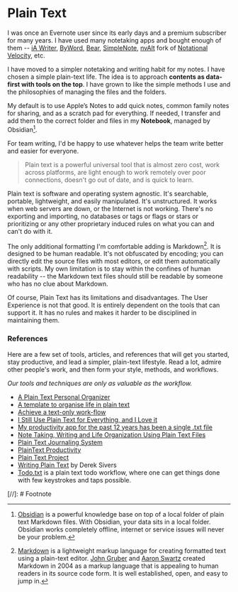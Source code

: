 # Plain Text

I was once an Evernote user since its early days and a premium subscriber for many years. I have used many notetaking apps and bought enough of them -- [iA Writer](https://ia.net/writer), [ByWord](https://bywordapp.com), [Bear](https://bear.app), [SimpleNote](https://simplenote.com), [nvAlt](https://brettterpstra.com/projects/nvalt/) fork of [Notational Velocity](https://notational.net/), etc.

I have moved to a simpler notetaking and writing habit for my notes. I have chosen a simple plain-text life. The idea is to approach __contents as data-first with tools on the top__. I have grown to like the simple methods I use and the philosophies of managing the files and the folders.

My default is to use Apple’s Notes to add quick notes, common family notes for sharing,  and as a scratch pad for everything. If needed, I transfer and add them to the correct folder and files in my __Notebook__, managed by Obsidian[^Obsidian].

For team writing, I'd be happy to use whatever helps the team write better and easier for everyone.

> Plain text is a powerful universal tool that is almost zero cost, work across platforms, are light enough to work remotely over poor connections, doesn't go out of date, and is quick to learn.

Plain text is software and operating system agnostic. It's searchable, portable, lightweight, and easily manipulated. It's unstructured. It works when web servers are down, or the Internet is not working. There's no exporting and importing, no databases or tags or flags or stars or prioritizing or any other proprietary induced rules on what you can and can't do with it.

The only additional formatting I'm comfortable adding is Markdown[^Markdown]. It is designed to be human readable. It's not obfuscated by encoding; you can directly edit the source files with most editors, or edit them automatically with scripts. My own limitation is to stay within the confines of human readability -- the Markdown text files should still be readable by someone who has no clue about Markdown.

Of course, Plain Text has its limitations and disadvantages. The User Experience is not that good. It is entirely dependent on the tools that can support it. It has no rules and makes it harder to be disciplined in maintaining them.

### References

Here are a few set of tools, articles, and references that will get you started, stay productive, and lead a simpler, plain-text lifestyle. Read a lot, admire other people's work, and then form your style, methods, and workflows.

_Our tools and techniques are only as valuable as the workflow._

- [A Plain Text Personal Organizer](https://danlucraft.com/blog/2008/04/plain-text-organizer/)
- [A template to organise life in plain text](https://github.com/jukil/plain-text-life)
- [Achieve a text-only work-flow](http://donlelek.github.io/2015-03-09-text-only-workflow/)
- [I Still Use Plain Text for Everything, and I Love it](https://lifehacker.com/i-still-use-plain-text-for-everything-and-i-love-it-1758380840)
- [My productivity app for the past 12 years has been a single .txt file](https://jeffhuang.com/productivity_text_file/)
- [Note Taking, Writing and Life Organization Using Plain Text Files](http://www.markwk.com/plain-text-life.html)
- [Plain Text Journaling System](https://georgecoghill.wordpress.com/plain-text/)
- [PlainText Productivity](http://plaintext-productivity.net)
- [Plain Text Project](https://plaintextproject.online/)
- [Writing Plain Text](https://sive.rs/plaintext) by Derek Sivers
- [Todo.txt](http://todotxt.org/) is a plain text todo workflow, where one can get things done with few keystrokes and taps possible.

[//]: # Footnote

[^Obsidian]: [Obsidian](https://obsidian.md) is a powerful knowledge base on top of a local folder of plain text Markdown files. With Obsidian, your data sits in a local folder. Obsidian works completely offline, internet or service issues will never be your problem.

[^Markdown]: [Markdown](https://en.wikipedia.org/wiki/Markdown) is a lightweight markup language for creating formatted text using a plain-text editor. [John Gruber](https://en.wikipedia.org/wiki/John_Gruber) and [Aaron Swartz](https://en.wikipedia.org/wiki/Aaron_Swartz) created Markdown in 2004 as a markup language that is appealing to human readers in its source code form. It is well established, open, and easy to jump in.